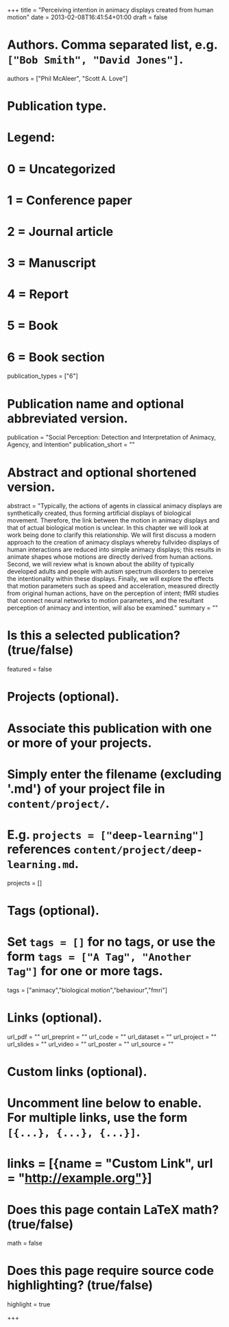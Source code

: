 +++
title = "Perceiving intention in animacy displays created from human motion"
date = 2013-02-08T16:41:54+01:00
draft = false

# Authors. Comma separated list, e.g. `["Bob Smith", "David Jones"]`.
authors = ["Phil McAleer", "Scott A. Love"]

# Publication type.
# Legend:
# 0 = Uncategorized
# 1 = Conference paper
# 2 = Journal article
# 3 = Manuscript
# 4 = Report
# 5 = Book
# 6 = Book section
publication_types = ["6"]

# Publication name and optional abbreviated version.
publication = "Social Perception: Detection and Interpretation of Animacy, Agency, and Intention"
publication_short = ""

# Abstract and optional shortened version.
abstract = "Typically, the actions of agents in classical animacy displays are synthetically created, thus forming artificial displays of biological movement. Therefore, the link between the motion in animacy displays and that of actual biological motion is unclear. In this chapter we will look at work being done to clarify this relationship. We will first discuss a modern approach to the creation of animacy displays whereby fullvideo displays of human interactions are reduced into simple animacy displays; this results in animate shapes whose motions are directly derived from human actions. Second, we will review what is known about the ability of typically developed adults and people with autism spectrum disorders to perceive the intentionality within these displays. Finally, we will explore the effects that motion parameters such as speed and acceleration, measured directly from original human actions, have on the perception of intent; fMRI studies that connect neural networks to motion parameters, and the resultant perception of animacy and intention, will also be examined."
summary = ""

# Is this a selected publication? (true/false)
featured = false

# Projects (optional).
#   Associate this publication with one or more of your projects.
#   Simply enter the filename (excluding '.md') of your project file in `content/project/`.
#   E.g. `projects = ["deep-learning"]` references `content/project/deep-learning.md`.
projects = []

# Tags (optional).
#   Set `tags = []` for no tags, or use the form `tags = ["A Tag", "Another Tag"]` for one or more tags.
tags = ["animacy","biological motion","behaviour","fmri"]

# Links (optional).
url_pdf = ""
url_preprint = ""
url_code = ""
url_dataset = ""
url_project = ""
url_slides = ""
url_video = ""
url_poster = ""
url_source = ""

# Custom links (optional).
#   Uncomment line below to enable. For multiple links, use the form `[{...}, {...}, {...}]`.
# links = [{name = "Custom Link", url = "http://example.org"}]

# Does this page contain LaTeX math? (true/false)
math = false

# Does this page require source code highlighting? (true/false)
highlight = true

+++
